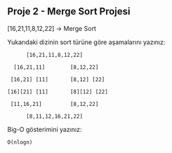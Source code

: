 ## Proje 2 - Merge Sort Projesi

[16,21,11,8,12,22] -> Merge Sort

Yukarıdaki dizinin sort türüne göre aşamalarını yazınız:
```
      [16,21,11,8,12,22]

  [16,21,11]        [8,12,22]

 [16,21] [11]       [8,12] [22]

[16][21] [11]       [8][12] [22]

 [11,16,21]         [8,12,22]

      [8,11,12,16,21,22]
```
Big-O gösterimini yazınız:
```
O(nlogn)
```